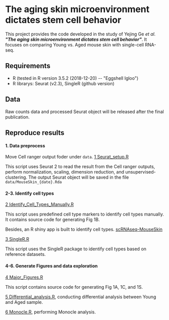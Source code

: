 # **The aging skin microenvironment dictates stem cell behavior**

This project provides the code developed in the study of Yejing Ge _et al._ **_"The aging skin microenvironment dictates stem cell behavior"_**. It focuses on comparing Young vs. Aged mouse skin with single-cell RNA-seq.

## **Requirements**

* R (tested in R version 3.5.2 (2018-12-20) -- "Eggshell Igloo")
* R librarys: Seurat (v2.3), SingleR (github version)

## **Data**

Raw counts data and processed Seurat object will be released after the final publication.

## **Reproduce results**

#### **1. Data preprocess**
Move Cell ranger output foder under `data`.
[1 Seurat_setup.R](https://github.com/nyuhuyang/scRNAseq-MouseSkin/blob/master/R/Seurat_setup.R)

This script uses Seurat 2 to read the result from the Cell ranger outputs, perform normalization, scaling, dimension reduction, and unsupervised-clustering. The output Seurat object will be saved in the file `data/MouseSkin_{date}.Rda`

#### **2-3. Identify cell types**

[2 Identify_Cell_Types_Manually.R](https://github.com/nyuhuyang/scRNAseq-MouseSkin/blob/master/R/Identify_Cell_Types_Manually.R)

This script uses predefined cell type markers to identify cell types manually.
It contains source code for generating Fig 1B.

Besides, an R shiny app is built to identify cell types. [scRNAseq-MouseSkin](https://weillcornellmed.shinyapps.io/MouseSkin/)


[3 SingleR.R](https://github.com/nyuhuyang/scRNAseq-MouseSkin/blob/master/R/SingleR.R)

This script uses the SingleR package to identify cell types based on reference datasets.

#### **4-6. Generate Figures and data exploration**

[4 Major_Figures.R](https://github.com/nyuhuyang/scRNAseq-MouseSkin/blob/master/R/Major_Figures.R)

This script contains source code for generating Fig 1A, 1C, and 1S.

[5 Differential_analysis.R](https://github.com/nyuhuyang/scRNAseq-MouseSkin/blob/master/R/Differential_analysis.R), conducting differential analysis between Young and Aged sample.

[6 Monocle.R](https://github.com/nyuhuyang/scRNAseq-Immunosurveillance/blob/master/R/FGESA.R), performing Monocle analysis. 
